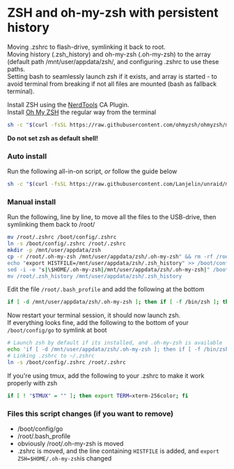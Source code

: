 # ZSH and oh-my-zsh with persistent history

Moving .zshrc to flash-drive, symlinking it back to root.  
Moving history (.zsh_history) and oh-my-zsh (.oh-my-zsh) to the array (default path /mnt/user/appdata/zsh/, and configuring .zshrc to use these paths.  
Setting bash to seamlessly launch zsh if it exists, and array is started - to avoid terminal from breaking if not all files are mounted (bash as fallback terminal).  

Install ZSH using the [NerdTools](https://forums.unraid.net/topic/129200-plug-in-nerdtools/) CA Plugin.  
Install [Oh My ZSH](https://ohmyz.sh/) the regular way from the terminal  
```bash
sh -c "$(curl -fsSL https://raw.githubusercontent.com/ohmyzsh/ohmyzsh/master/tools/install.sh)"
```  
**Do not set zsh as default shell!**

###  Auto install
Run the following all-in-on script, _or_ follow the guide below
```bash
sh -c "$(curl -fsSL https://raw.githubusercontent.com/Lanjelin/unraid/main/zsh-omz-persistent/unraid-zsh-omz.sh)"
```
  
### Manual install
Run the following, line by line, to move all the files to the USB-drive, then symlinking them back to /root/
```bash
mv /root/.zshrc /boot/config/.zshrc
ln -s /boot/config/.zshrc /root/.zshrc
mkdir -p /mnt/user/appdata/zsh
cp -r /root/.oh-my-zsh /mnt/user/appdata/zsh/.oh-my-zsh" && rm -rf /root/.oh-my-zsh
echo "export HISTFILE=/mnt/user/appdata/zsh/.zsh_history" >> /boot/config/.zshrc
sed -i -e "s|\$HOME/.oh-my-zsh|/mnt/user/appdata/zsh/.oh-my-zsh|" /boot/config/.zshrc 
mv /root/.zsh_history /mnt/user/appdata/zsh/.zsh_history
```
Edit the file `/root/.bash_profile` and add the following at the bottom
```bash
if [ -d /mnt/user/appdata/zsh/.oh-my-zsh ]; then if [ -f /bin/zsh ]; then /bin/zsh; exit; fi fi
```

Now restart your terminal session, it should now launch zsh.  
If everything looks fine, add the following to the bottom of your `/boot/config/go` to symlink at boot
```bash
# Launch zsh by default if its installed, and .oh-my-zsh is available
echo 'if [ -d /mnt/user/appdata/zsh/.oh-my-zsh ]; then if [ -f /bin/zsh ]; then /bin/zsh; exit; fi fi' >> /root/.bash_profile
# Linking .zshrc to ~/.zshrc
ln -s /boot/config/.zshrc /root/.zshrc
```

If you're using tmux, add the following to your .zshrc to make it work properly with zsh  
```bash
if [ ! "$TMUX" = "" ]; then export TERM=xterm-256color; fi
```

### Files this script changes (if you want to remove)
 - /boot/config/go
 - /root/.bash_profile
 - obviously /root/.oh-my-zsh is moved
 - .zshrc is moved, and the line containing `HISTFILE` is added, and `export ZSH=$HOME/.oh-my-zsh`is changed
